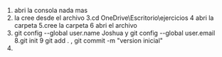 1. abri la consola nada mas 
2. la cree desde el archivo
3.cd OneDrive\Escritorio\ejercicios
4 abri la carpeta
5.cree la carpeta
6 abri el archivo
7. git config --global user.name Joshua y git config --global user.email 
8.git init
9 git add . ,  git commit -m "version inicial"
10.